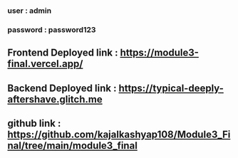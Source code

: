 ### user : admin 
### password : password123

## Frontend Deployed link : https://module3-final.vercel.app/
## Backend Deployed link : https://typical-deeply-aftershave.glitch.me
## github link : https://github.com/kajalkashyap108/Module3_Final/tree/main/module3_final
